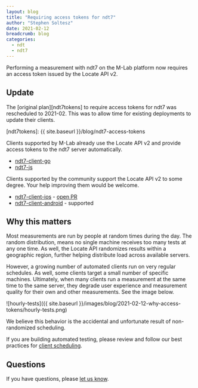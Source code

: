 ```yaml
---
layout: blog
title: "Requiring access tokens for ndt7"
author: "Stephen Soltesz"
date: 2021-02-12
breadcrumb: blog
categories:
  - ndt
  - ndt7
---
```


Performing a measurement with ndt7 on the M-Lab platform now requires an
access token issued by the Locate API v2.
<!--more-->

## Update

The [original plan][ndt7tokens] to require access tokens for ndt7 was
rescheduled to 2021-02. This was to allow time for existing deployments to
update their clients.

[ndt7tokens]: {{ site.baseurl }}/blog/ndt7-access-tokens

Clients supported by M-Lab already use the Locate API v2 and provide access
tokens to the ndt7 server automatically.

* [ndt7-client-go](https://github.com/m-lab/ndt7-client-go)
* [ndt7-js](https://github.com/m-lab/ndt7-js)

Clients supported by the community support the Locate API v2 to some degree.
Your help improving them would be welcome.

* [ndt7-client-ios](https://github.com/m-lab/ndt7-client-ios) - [open PR][1]
* [ndt7-client-android](https://github.com/m-lab/ndt7-client-android) - supported

[1]: https://github.com/m-lab/ndt7-client-ios/pull/77

## Why this matters

Most measurements are run by people at random times during the day. The
random distribution, means no single machine receives too many tests at any
one time. As well, the Locate API randomizes results within a geographic
region, further helping distribute load across available servers.

However, a growing number of automated clients run on very regular schedules.
As well, some clients target a small number of specific machines. Ultimately,
when many clients run a measurement at the same time to the same server, they
degrade user experience and measurement quality for their own and other
measurements. See the image below.

![hourly-tests]({{ site.baseurl }}/images/blog/2021-02-12-why-access-tokens/hourly-tests.png)

We believe this behavior is the accidental and unfortunate result of
non-randomized scheduling.

If you are building automated testing, please review and follow our best
practices for [client scheduling][scheduling].

[scheduling]: https://www.measurementlab.net/develop/#best-practices-on-test-scheduling-and-frequency

## Questions

If you have questions, please [let us know][email].

[email]: mailto:support@measurementlab.net
